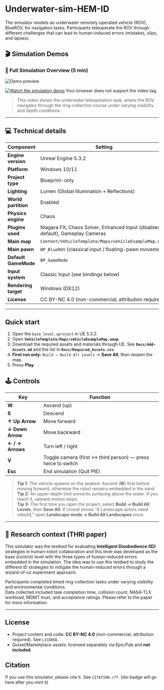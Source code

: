 # Underwater-sim-HEM-ID
The simulator models an underwater remotely operated vehicle (ROV), BlueROV, for navigation tasks.   Participants teleoperate the ROV through different challenges that can lead to human-induced errors (mistakes, slips, and lapses).

## 🎬 Simulation Demos

### 🐠 Full Simulation Overview (5 min)

![Demo preview](https://github.com/kavyaaS/underwater-sim-HEM-ID/tree/main/Docs/first_person_third_person_view_change.gif)

[![Watch the simulation demo](https://img.shields.io/badge/▶️%20Click%20to%20Play-Full%20Simulation-blue)](Docs/full_gameplay_base_level.mp4)
Your browser does not support the video tag.
</video>

> This video shows the underwater teleoperation task, where the ROV navigates through the ring-collection course under varying visibility and depth conditions.

---

## 💻 Technical details

| Component | Setting |
|------------|----------|
| **Engine version** | Unreal Engine 5.3.2 |
| **Platform** | Windows 10/11 |
| **Project type** | Blueprint-only |
| **Lighting** | Lumen (Global Illumination + Reflections) |
| **World partition** | Enabled |
| **Physics engine** | Chaos |
| **Plugins used** | Niagara FX, Chaos Solver, Enhanced Input (disabled by default), Gameplay Cameras |
| **Main map** | `Content/VehicleTemplate/Maps/vehicleExampleMap.umap` |
| **Main pawn** | `BP_BlueROV` (classical input / floating-pawn movement) |
| **Default GameMode** | `BP_GameMode` |
| **Input system** | Classic Input (see bindings below) |
| **Rendering target** | Windows (DX12) |
| **License** | CC BY-NC 4.0 (non-commercial; attribution required) |

---

## Quick start
1. Open the `base_level.uproject` in UE 5.3.2.
2. Open **`VehicleTemplate/Maps/vehicleExampleMap.umap`**.
3. Download the required assets and materials through UE. See **`Docs/Add-Assets.md`** and the list in **`Docs/Required_Assets.csv`**.
4. **First run only:** `Build → Build All Levels` → **Save All**, then reopen the map.
5. Press **Play**.


## 🕹️ Controls

| Key | Function |
|-----|-----------|
| **W** | Ascend (up) |
| **S** | Descend |
| **↑ Up Arrow** | Move forward |
| **↓ Down Arrow** | Move backward |
| **← / → Arrows** | Turn left / right |
| **V** | Toggle camera (first ↔ third person) — press twice to switch |
| **Esc** | End simulation (Quit PIE) |

> **Tip 1:** The vehicle spawns on the seabed. Ascend (**W**) first before moving forward; otherwise the robot remains embedded in the sand.  
> **Tip 2:** An upper-depth limit prevents surfacing above the water. If you reach it, upward motion stops.  
> **Tip 3:** The first time you open the project, select **Build → Build All Levels**, then **Save All**. If Unreal shows “4 Landscape actors need rebuild,” open **Landscape mode → Build All Landscapes** once.

---

## 🧠 Research context (THRI paper)

This simulator was the testbed for evaluating **Intelligent Disobedience (ID)** strategies in human–robot collaboration and this level was developed as the base (control) level with the three types of human-induced errors embedded in the simulation. The idea was to use this testbed to study the different ID strategies to mitigate the human-induced errors through a wizard-of-oz experiment approach.

Participants completed timed ring-collection tasks under varying visibility and environmental conditions.  
Data collected included task completion time, collision count, NASA-TLX workload, MDMT trust, and acceptance ratings. Please refer to the paper for more information: 

---



## License
- Project content and code: **CC BY-NC 4.0** (non-commercial; attribution required). See `LICENSE`.
- Quixel/Marketplace assets: licensed separately via Epic/Fab and **not included**.

## Citation
If you use this simulator, please cite it. See `CITATION.cff`.
(doi badge will go here after you mint it)
